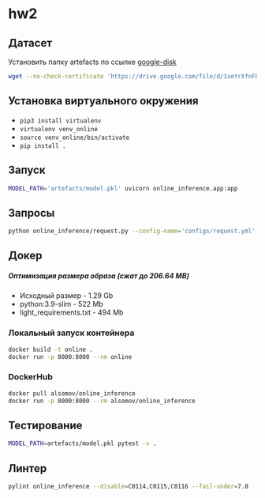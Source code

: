 # hw2

## Датасет
Установить папку artefacts по ссылке [google-disk](https://drive.google.com/file/d/1seYrXfnFOXTMARkGz3qEBhI7oCKsVGqL/view?usp=sharing)
```bash
wget --no-check-certificate 'https://drive.google.com/file/d/1seYrXfnFOXTMARkGz3qEBhI7oCKsVGqL/view?usp=sharing' -O artefacts.zip && unzip artefacts.zip
```

## Установка виртуального окружения
* `pip3 install virtualenv`
* `virtualenv venv_online` 
* `source venv_online/bin/activate`
* `pip install .`

## Запуск

```bash
MODEL_PATH='artefacts/model.pkl' uvicorn online_inference.app:app
```

## Запросы

```bash
python online_inference/request.py --config-name='configs/request.yml'
```

## Докер
##### Оптимизация размера образа (сжат до 206.64 MB)
* Исходный размер - 1.29 Gb
* python:3.9-slim - 522 Mb
* light_requirements.txt - 494 Mb

### Локальный запуск контейнера
```bash
docker build -t online .
docker run -p 8000:8000 --rm online
```

### DockerHub
```bash
docker pull alsomov/online_inference
docker run -p 8000:8000 --rm alsomov/online_inference
```

## Тестирование
```bash
MODEL_PATH=artefacts/model.pkl pytest -v .
```

## Линтер
```bash
pylint online_inference --disable=C0114,C0115,C0116 --fail-under=7.0
```
